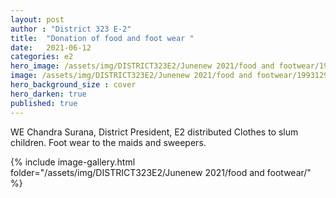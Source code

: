 ```yaml
---
layout: post
author : "District 323 E-2"
title:  "Donation of food and foot wear "
date:   2021-06-12
categories: e2
hero_image: /assets/img/DISTRICT323E2/Junenew 2021/food and footwear/198835357_10226335740970761_1460702222564834426_n.jpg
image: /assets/img/DISTRICT323E2/Junenew 2021/food and footwear/199312970_10226335740770756_7063027111356116053_n.jpg
hero_background_size : cover
hero_darken: true
published: true
---
```



WE Chandra Surana, District President, E2 distributed Clothes to slum children. Foot wear to the maids and sweepers.

{% include image-gallery.html folder="/assets/img/DISTRICT323E2/Junenew 2021/food and footwear/" %}
